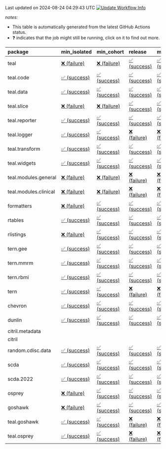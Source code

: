Last updated on 2024-08-24 04:29:43 UTC [![Update Workflow
Info](https://github.com/averissimo/verdepcheck-status/actions/workflows/update.yaml/badge.svg)](https://github.com/averissimo/verdepcheck-status/actions/workflows/update.yaml)

*notes:*

-   This table is automatically generated from the latest GitHub Actions
    status.
-   ❓ indicates that the job might still be running, click on it to
    find out more.

<table>
<colgroup>
<col style="width: 4%" />
<col style="width: 23%" />
<col style="width: 23%" />
<col style="width: 23%" />
<col style="width: 23%" />
</colgroup>
<thead>
<tr class="header">
<th style="text-align: left;">package</th>
<th style="text-align: left;">min_isolated</th>
<th style="text-align: left;">min_cohort</th>
<th style="text-align: left;">release</th>
<th style="text-align: left;">max</th>
</tr>
</thead>
<tbody>
<tr class="odd">
<td style="text-align: left;">teal</td>
<td
style="text-align: left;"><a href="https://github.com/insightsengineering/teal/actions/runs/10518568220/job/29144559690">❌
(failure)</a></td>
<td
style="text-align: left;"><a href="https://github.com/insightsengineering/teal/actions/runs/10518568220/job/29144559531">❌
(failure)</a></td>
<td
style="text-align: left;"><a href="https://github.com/insightsengineering/teal/actions/runs/10518568220/job/29144559809">✅
(success)</a></td>
<td
style="text-align: left;"><a href="https://github.com/insightsengineering/teal/actions/runs/10518568220/job/29144559357">✅
(success)</a></td>
</tr>
<tr class="even">
<td style="text-align: left;">teal.code</td>
<td
style="text-align: left;"><a href="https://github.com/insightsengineering/teal.code/actions/runs/10437597983/job/28903956149">✅
(success)</a></td>
<td
style="text-align: left;"><a href="https://github.com/insightsengineering/teal.code/actions/runs/10437597983/job/28903956255">✅
(success)</a></td>
<td
style="text-align: left;"><a href="https://github.com/insightsengineering/teal.code/actions/runs/10437597983/job/28903956343">✅
(success)</a></td>
<td
style="text-align: left;"><a href="https://github.com/insightsengineering/teal.code/actions/runs/10437597983/job/28903956426">✅
(success)</a></td>
</tr>
<tr class="odd">
<td style="text-align: left;">teal.data</td>
<td
style="text-align: left;"><a href="https://github.com/insightsengineering/teal.data/actions/runs/10437587302/job/28903935713">✅
(success)</a></td>
<td
style="text-align: left;"><a href="https://github.com/insightsengineering/teal.data/actions/runs/10437587302/job/28903935548">✅
(success)</a></td>
<td
style="text-align: left;"><a href="https://github.com/insightsengineering/teal.data/actions/runs/10437587302/job/28903935784">✅
(success)</a></td>
<td
style="text-align: left;"><a href="https://github.com/insightsengineering/teal.data/actions/runs/10437587302/job/28903935619">✅
(success)</a></td>
</tr>
<tr class="even">
<td style="text-align: left;">teal.slice</td>
<td
style="text-align: left;"><a href="https://github.com/insightsengineering/teal.slice/actions/runs/10518836762/job/29145242473">❌
(failure)</a></td>
<td
style="text-align: left;"><a href="https://github.com/insightsengineering/teal.slice/actions/runs/10518836762/job/29145242329">❌
(failure)</a></td>
<td
style="text-align: left;"><a href="https://github.com/insightsengineering/teal.slice/actions/runs/10518836762/job/29145242639">✅
(success)</a></td>
<td
style="text-align: left;"><a href="https://github.com/insightsengineering/teal.slice/actions/runs/10518836762/job/29145242176">✅
(success)</a></td>
</tr>
<tr class="odd">
<td style="text-align: left;">teal.reporter</td>
<td
style="text-align: left;"><a href="https://github.com/insightsengineering/teal.reporter/actions/runs/10437589760/job/28903939855">✅
(success)</a></td>
<td
style="text-align: left;"><a href="https://github.com/insightsengineering/teal.reporter/actions/runs/10437589760/job/28903939752">✅
(success)</a></td>
<td
style="text-align: left;"><a href="https://github.com/insightsengineering/teal.reporter/actions/runs/10437589760/job/28903939881">✅
(success)</a></td>
<td
style="text-align: left;"><a href="https://github.com/insightsengineering/teal.reporter/actions/runs/10437589760/job/28903939815">✅
(success)</a></td>
</tr>
<tr class="even">
<td style="text-align: left;">teal.logger</td>
<td
style="text-align: left;"><a href="https://github.com/insightsengineering/teal.logger/actions/runs/10512994590/job/29127560680">✅
(success)</a></td>
<td
style="text-align: left;"><a href="https://github.com/insightsengineering/teal.logger/actions/runs/10512994590/job/29127559796">✅
(success)</a></td>
<td
style="text-align: left;"><a href="https://github.com/insightsengineering/teal.logger/actions/runs/10512994590/job/29127560345">❌
(failure)</a></td>
<td
style="text-align: left;"><a href="https://github.com/insightsengineering/teal.logger/actions/runs/10512994590/job/29127560094">❌
(failure)</a></td>
</tr>
<tr class="odd">
<td style="text-align: left;">teal.transform</td>
<td
style="text-align: left;"><a href="https://github.com/insightsengineering/teal.transform/actions/runs/10437590486/job/28903942293">✅
(success)</a></td>
<td
style="text-align: left;"><a href="https://github.com/insightsengineering/teal.transform/actions/runs/10437590486/job/28903942079">✅
(success)</a></td>
<td
style="text-align: left;"><a href="https://github.com/insightsengineering/teal.transform/actions/runs/10437590486/job/28903942421">✅
(success)</a></td>
<td
style="text-align: left;"><a href="https://github.com/insightsengineering/teal.transform/actions/runs/10437590486/job/28903941923">✅
(success)</a></td>
</tr>
<tr class="even">
<td style="text-align: left;">teal.widgets</td>
<td
style="text-align: left;"><a href="https://github.com/insightsengineering/teal.widgets/actions/runs/10437602484/job/28903965800">✅
(success)</a></td>
<td
style="text-align: left;"><a href="https://github.com/insightsengineering/teal.widgets/actions/runs/10437602484/job/28903965743">✅
(success)</a></td>
<td
style="text-align: left;"><a href="https://github.com/insightsengineering/teal.widgets/actions/runs/10437602484/job/28903965594">✅
(success)</a></td>
<td
style="text-align: left;"><a href="https://github.com/insightsengineering/teal.widgets/actions/runs/10437602484/job/28903965675">✅
(success)</a></td>
</tr>
<tr class="odd">
<td style="text-align: left;">teal.modules.general</td>
<td
style="text-align: left;"><a href="https://github.com/insightsengineering/teal.modules.general/actions/runs/10519032789/job/29145762551">❌
(failure)</a></td>
<td
style="text-align: left;"><a href="https://github.com/insightsengineering/teal.modules.general/actions/runs/10519032789/job/29145762194">❌
(failure)</a></td>
<td
style="text-align: left;"><a href="https://github.com/insightsengineering/teal.modules.general/actions/runs/10519032789/job/29145762741">❌
(failure)</a></td>
<td
style="text-align: left;"><a href="https://github.com/insightsengineering/teal.modules.general/actions/runs/10519032789/job/29145762389">❌
(failure)</a></td>
</tr>
<tr class="even">
<td style="text-align: left;">teal.modules.clinical</td>
<td
style="text-align: left;"><a href="https://github.com/insightsengineering/teal.modules.clinical/actions/runs/10437597322/job/28903954990">❌
(failure)</a></td>
<td
style="text-align: left;"><a href="https://github.com/insightsengineering/teal.modules.clinical/actions/runs/10437597322/job/28903954896">❌
(failure)</a></td>
<td
style="text-align: left;"><a href="https://github.com/insightsengineering/teal.modules.clinical/actions/runs/10437597322/job/28903955091">❌
(failure)</a></td>
<td
style="text-align: left;"><a href="https://github.com/insightsengineering/teal.modules.clinical/actions/runs/10437597322/job/28903954830">❌
(failure)</a></td>
</tr>
<tr class="odd">
<td style="text-align: left;">formatters</td>
<td
style="text-align: left;"><a href="https://github.com/insightsengineering/formatters/actions/runs/10477427504/job/29018494729">❌
(failure)</a></td>
<td
style="text-align: left;"><a href="https://github.com/insightsengineering/formatters/actions/runs/10477427504/job/29018494089">✅
(success)</a></td>
<td
style="text-align: left;"><a href="https://github.com/insightsengineering/formatters/actions/runs/10477427504/job/29018495036">✅
(success)</a></td>
<td
style="text-align: left;"><a href="https://github.com/insightsengineering/formatters/actions/runs/10477427504/job/29018494444">✅
(success)</a></td>
</tr>
<tr class="even">
<td style="text-align: left;">rtables</td>
<td
style="text-align: left;"><a href="https://github.com/insightsengineering/rtables/actions/runs/10437584162/job/28903928922">✅
(success)</a></td>
<td
style="text-align: left;"><a href="https://github.com/insightsengineering/rtables/actions/runs/10437584162/job/28903928967">✅
(success)</a></td>
<td
style="text-align: left;"><a href="https://github.com/insightsengineering/rtables/actions/runs/10437584162/job/28903929033">✅
(success)</a></td>
<td
style="text-align: left;"><a href="https://github.com/insightsengineering/rtables/actions/runs/10437584162/job/28903929003">✅
(success)</a></td>
</tr>
<tr class="odd">
<td style="text-align: left;">rlistings</td>
<td
style="text-align: left;"><a href="https://github.com/insightsengineering/rlistings/actions/runs/10437587898/job/28903936851">❌
(failure)</a></td>
<td
style="text-align: left;"><a href="https://github.com/insightsengineering/rlistings/actions/runs/10437587898/job/28903936782">✅
(success)</a></td>
<td
style="text-align: left;"><a href="https://github.com/insightsengineering/rlistings/actions/runs/10437587898/job/28903936912">✅
(success)</a></td>
<td
style="text-align: left;"><a href="https://github.com/insightsengineering/rlistings/actions/runs/10437587898/job/28903936684">✅
(success)</a></td>
</tr>
<tr class="even">
<td style="text-align: left;">tern.gee</td>
<td
style="text-align: left;"><a href="https://github.com/insightsengineering/tern.gee/actions/runs/10499120651/job/29085306016">✅
(success)</a></td>
<td
style="text-align: left;"><a href="https://github.com/insightsengineering/tern.gee/actions/runs/10499120651/job/29085305851">✅
(success)</a></td>
<td
style="text-align: left;"><a href="https://github.com/insightsengineering/tern.gee/actions/runs/10499120651/job/29085306162">✅
(success)</a></td>
<td
style="text-align: left;"><a href="https://github.com/insightsengineering/tern.gee/actions/runs/10499120651/job/29085305717">✅
(success)</a></td>
</tr>
<tr class="odd">
<td style="text-align: left;">tern.mmrm</td>
<td
style="text-align: left;"><a href="https://github.com/insightsengineering/tern.mmrm/actions/runs/10437602734/job/28903965961">✅
(success)</a></td>
<td
style="text-align: left;"><a href="https://github.com/insightsengineering/tern.mmrm/actions/runs/10437602734/job/28903965847">✅
(success)</a></td>
<td
style="text-align: left;"><a href="https://github.com/insightsengineering/tern.mmrm/actions/runs/10437602734/job/28903966141">✅
(success)</a></td>
<td
style="text-align: left;"><a href="https://github.com/insightsengineering/tern.mmrm/actions/runs/10437602734/job/28903966043">✅
(success)</a></td>
</tr>
<tr class="even">
<td style="text-align: left;">tern.rbmi</td>
<td
style="text-align: left;"><a href="https://github.com/insightsengineering/tern.rbmi/actions/runs/10437594027/job/28903948138">✅
(success)</a></td>
<td
style="text-align: left;"><a href="https://github.com/insightsengineering/tern.rbmi/actions/runs/10437594027/job/28903948058">✅
(success)</a></td>
<td
style="text-align: left;"><a href="https://github.com/insightsengineering/tern.rbmi/actions/runs/10437594027/job/28903948214">✅
(success)</a></td>
<td
style="text-align: left;"><a href="https://github.com/insightsengineering/tern.rbmi/actions/runs/10437594027/job/28903947994">✅
(success)</a></td>
</tr>
<tr class="odd">
<td style="text-align: left;">tern</td>
<td
style="text-align: left;"><a href="https://github.com/insightsengineering/tern/actions/runs/10437589592/job/28903939399">✅
(success)</a></td>
<td
style="text-align: left;"><a href="https://github.com/insightsengineering/tern/actions/runs/10437589592/job/28903939351">✅
(success)</a></td>
<td
style="text-align: left;"><a href="https://github.com/insightsengineering/tern/actions/runs/10437589592/job/28903939454">❌
(failure)</a></td>
<td
style="text-align: left;"><a href="https://github.com/insightsengineering/tern/actions/runs/10437589592/job/28903939304">❌
(failure)</a></td>
</tr>
<tr class="even">
<td style="text-align: left;">chevron</td>
<td
style="text-align: left;"><a href="https://github.com/insightsengineering/chevron/actions/runs/10437596277/job/28903953113">✅
(success)</a></td>
<td
style="text-align: left;"><a href="https://github.com/insightsengineering/chevron/actions/runs/10437596277/job/28903953046">✅
(success)</a></td>
<td
style="text-align: left;"><a href="https://github.com/insightsengineering/chevron/actions/runs/10437596277/job/28903953176">✅
(success)</a></td>
<td
style="text-align: left;"><a href="https://github.com/insightsengineering/chevron/actions/runs/10437596277/job/28903952998">✅
(success)</a></td>
</tr>
<tr class="odd">
<td style="text-align: left;">dunlin</td>
<td
style="text-align: left;"><a href="https://github.com/insightsengineering/dunlin/actions/runs/10437596297/job/28903953154">✅
(success)</a></td>
<td
style="text-align: left;"><a href="https://github.com/insightsengineering/dunlin/actions/runs/10437596297/job/28903953098">✅
(success)</a></td>
<td
style="text-align: left;"><a href="https://github.com/insightsengineering/dunlin/actions/runs/10437596297/job/28903953224">✅
(success)</a></td>
<td
style="text-align: left;"><a href="https://github.com/insightsengineering/dunlin/actions/runs/10437596297/job/28903953032">✅
(success)</a></td>
</tr>
<tr class="even">
<td style="text-align: left;">citril.metadata</td>
<td style="text-align: left;"></td>
<td style="text-align: left;"></td>
<td style="text-align: left;"></td>
<td style="text-align: left;"></td>
</tr>
<tr class="odd">
<td style="text-align: left;">citril</td>
<td style="text-align: left;"></td>
<td style="text-align: left;"></td>
<td style="text-align: left;"></td>
<td style="text-align: left;"></td>
</tr>
<tr class="even">
<td style="text-align: left;">random.cdisc.data</td>
<td
style="text-align: left;"><a href="https://github.com/insightsengineering/random.cdisc.data/actions/runs/10450107761/job/28933787431">✅
(success)</a></td>
<td
style="text-align: left;"><a href="https://github.com/insightsengineering/random.cdisc.data/actions/runs/10450107761/job/28933787222">✅
(success)</a></td>
<td
style="text-align: left;"><a href="https://github.com/insightsengineering/random.cdisc.data/actions/runs/10450107761/job/28933786746">✅
(success)</a></td>
<td
style="text-align: left;"><a href="https://github.com/insightsengineering/random.cdisc.data/actions/runs/10450107761/job/28933786990">✅
(success)</a></td>
</tr>
<tr class="odd">
<td style="text-align: left;">scda</td>
<td
style="text-align: left;"><a href="https://github.com/insightsengineering/scda/actions/runs/10437595381/job/28903950666">✅
(success)</a></td>
<td
style="text-align: left;"><a href="https://github.com/insightsengineering/scda/actions/runs/10437595381/job/28903950617">✅
(success)</a></td>
<td
style="text-align: left;"><a href="https://github.com/insightsengineering/scda/actions/runs/10437595381/job/28903950725">✅
(success)</a></td>
<td
style="text-align: left;"><a href="https://github.com/insightsengineering/scda/actions/runs/10437595381/job/28903950525">✅
(success)</a></td>
</tr>
<tr class="even">
<td style="text-align: left;">scda.2022</td>
<td
style="text-align: left;"><a href="https://github.com/insightsengineering/scda.2022/actions/runs/10336794308/job/28612920887">✅
(success)</a></td>
<td
style="text-align: left;"><a href="https://github.com/insightsengineering/scda.2022/actions/runs/10336794308/job/28612920603">✅
(success)</a></td>
<td
style="text-align: left;"><a href="https://github.com/insightsengineering/scda.2022/actions/runs/10336794308/job/28612920985">✅
(success)</a></td>
<td
style="text-align: left;"><a href="https://github.com/insightsengineering/scda.2022/actions/runs/10336794308/job/28612920798">✅
(success)</a></td>
</tr>
<tr class="odd">
<td style="text-align: left;">osprey</td>
<td
style="text-align: left;"><a href="https://github.com/insightsengineering/osprey/actions/runs/10437600055/job/28903960301">❌
(failure)</a></td>
<td
style="text-align: left;"><a href="https://github.com/insightsengineering/osprey/actions/runs/10437600055/job/28903960191">✅
(success)</a></td>
<td
style="text-align: left;"><a href="https://github.com/insightsengineering/osprey/actions/runs/10437600055/job/28903960347">✅
(success)</a></td>
<td
style="text-align: left;"><a href="https://github.com/insightsengineering/osprey/actions/runs/10437600055/job/28903960253">✅
(success)</a></td>
</tr>
<tr class="even">
<td style="text-align: left;">goshawk</td>
<td
style="text-align: left;"><a href="https://github.com/insightsengineering/goshawk/actions/runs/10519079107/job/29145894123">❌
(failure)</a></td>
<td
style="text-align: left;"><a href="https://github.com/insightsengineering/goshawk/actions/runs/10519079107/job/29145893990">✅
(success)</a></td>
<td
style="text-align: left;"><a href="https://github.com/insightsengineering/goshawk/actions/runs/10519079107/job/29145894237">✅
(success)</a></td>
<td
style="text-align: left;"><a href="https://github.com/insightsengineering/goshawk/actions/runs/10519079107/job/29145887686">✅
(success)</a></td>
</tr>
<tr class="odd">
<td style="text-align: left;">teal.goshawk</td>
<td
style="text-align: left;"><a href="https://github.com/insightsengineering/teal.goshawk/actions/runs/10519070810/job/29145857898">✅
(success)</a></td>
<td
style="text-align: left;"><a href="https://github.com/insightsengineering/teal.goshawk/actions/runs/10519070810/job/29145857587">✅
(success)</a></td>
<td
style="text-align: left;"><a href="https://github.com/insightsengineering/teal.goshawk/actions/runs/10519070810/job/29145858004">❌
(failure)</a></td>
<td
style="text-align: left;"><a href="https://github.com/insightsengineering/teal.goshawk/actions/runs/10519070810/job/29145857756">❌
(failure)</a></td>
</tr>
<tr class="even">
<td style="text-align: left;">teal.osprey</td>
<td
style="text-align: left;"><a href="https://github.com/insightsengineering/teal.osprey/actions/runs/10519066356/job/29145850280">✅
(success)</a></td>
<td
style="text-align: left;"><a href="https://github.com/insightsengineering/teal.osprey/actions/runs/10519066356/job/29145850174">✅
(success)</a></td>
<td
style="text-align: left;"><a href="https://github.com/insightsengineering/teal.osprey/actions/runs/10519066356/job/29145850384">❌
(failure)</a></td>
<td
style="text-align: left;"><a href="https://github.com/insightsengineering/teal.osprey/actions/runs/10519066356/job/29145850025">❌
(failure)</a></td>
</tr>
</tbody>
</table>
